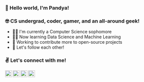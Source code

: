 ### 👋 Hello world, I'm Pandya! 

### 🤓 CS undergrad, coder, gamer, and an all-around geek!

- 👨‍🎓 I'm currently a Computer Science sophomore
- 👨‍💻 Now learning Data Science and Machine Learning
- 🔨 Working to contribute more to open-source projects
- 🤝 Let's follow each other!

### ✌ Let's connect with me!

[<img align="left" alt="Pandya Athallah Erlambang | LinkedIn" width="22px" src="https://lh3.googleusercontent.com/proxy/Sa9Epjp2MmeerNtHpYVJ2LXDQXGJy5hRfZnqd3m26asGsI3bvRYDesdv6UeX90FtRxtHXKr9JBGpar8AItOQNPhXv3LTL30dP7MAbbB3JNu9I1x4trHhhqnXHQHIZVW7-zw" />][linkedin]
[<img align="left" alt="Pandya Athallah Erlambang | Twitter" width="22px" src="https://cdn.jsdelivr.net/npm/simple-icons@v3/icons/twitter.svg" />][twitter]
[<img align="left" alt="Pandya Athallah Erlambang | Instagram" width="22px" src="https://cdn.jsdelivr.net/npm/simple-icons@v3/icons/instagram.svg" />][instagram]
[<img align="left" alt="Pandya Athallah Erlambang | Steam" width="22px" src="https://cdn.jsdelivr.net/npm/simple-icons@v3/icons/steam.svg" />][steam]

[linkedin]: https://linkedin.com/in/pandyaae
[twitter]: https://twitter.com/pandya_ae
[instagram]: https://instagram.com/pandya.ae
[steam]: https://steamcommunity.com/id/panthaer

